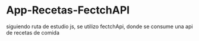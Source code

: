 # App-Recetas-FectchAPI
siguiendo ruta de estudio js, se  utilizo fectchApi, donde se consume una api de recetas de comida 
